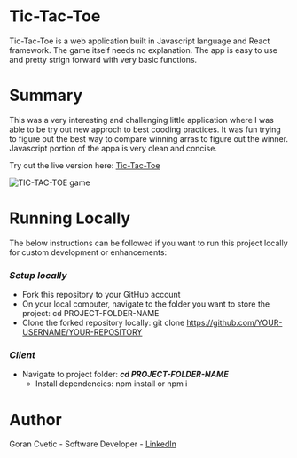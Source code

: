 # Tic-Tac-Toe
Tic-Tac-Toe is a web application built in Javascript language and React framework. The game itself needs no explanation. The app is easy to use and pretty strign forward with very basic functions. 

# Summary
This was a very interesting and challenging little application where I was able to be try out new approch to best cooding practices. It was fun trying to figure out the best way to compare winning arras to figure out the winner. Javascript portion of the appa is very clean and concise.

Try out the live version here: [Tic-Tac-Toe](https://jumba23.github.io/tic-tac-toe/)

![TIC-TAC-TOE game](https://user-images.githubusercontent.com/80366503/193487819-eb454a47-1dca-4e16-b88b-5980c5c54f03.gif)

# Running Locally
The below instructions can be followed if you want to run this project locally for custom development or enhancements:

### ***Setup locally***

  - Fork this repository to your GitHub account
  - On your local computer, navigate to the folder you want to store the project: cd PROJECT-FOLDER-NAME
  - Clone the forked repository locally: git clone https://github.com/YOUR-USERNAME/YOUR-REPOSITORY

### ***Client***
   
   - Navigate to project folder: ***cd PROJECT-FOLDER-NAME***
      - Install dependencies: npm install or npm i

# Author
Goran Cvetic - Software Developer - [LinkedIn](https://www.linkedin.com/in/goran-cvetic/) 
